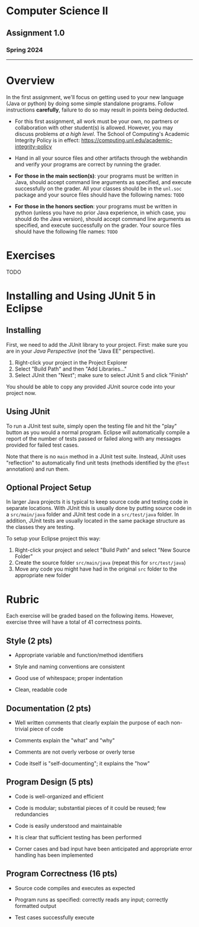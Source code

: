 # Computer Science II
## Assignment 1.0
### Spring 2024
---

# Overview

In the first assignment, we'll focus on getting used to your new language
(Java or python) by doing some simple standalone programs.  Follow
instructions **carefully**, failure to do so may result in
points being deducted.  

* For this first assignment, all work must be your own, no partners or
  collaboration with other student(s) is allowed.  However, you may
  discuss problems *at a high level*.  The School of Computing's
  Academic Integrity Policy is in effect: <https://computing.unl.edu/academic-integrity-policy>

* Hand in all your source files and other artifacts through the webhandin
  and verify your programs are correct by running the grader.  

* **For those in the main section(s)**: your programs must be
  written in Java, should accept command line arguments as specified,
  and execute successfully on the grader.  All your classes should
  be in the `unl.soc` package and your source files should have the
  following names: `TODO`

* **For those in the honors section**: your programs must be written
  in python (unless you have no prior Java experience, in which case,
  you should do the Java version), should accept command line arguments
  as specified, and execute successfully on the grader.  Your source
  files should have the following file names: `TODO`

# Exercises

TODO

# Installing and Using JUnit 5 in Eclipse

## Installing

First, we need to add the JUnit library to your project.  First: make
sure you are in your *Java Perspective* (*not* the "Java EE" perspective).

1. Right-click your project in the Project Explorer
2. Select "Build Path" and then "Add Libraries..."
3. Select JUnit then "Next"; make sure to select JUnit 5 and click "Finish"

You should be able to copy any provided JUnit source code
into your project now.  

## Using JUnit

To run a JUnit test suite, simply open the testing file and hit the
"play" button as you would a normal program.  Eclipse will
automatically compile a report of the number of tests passed or
failed along with any messages provided for failed test cases.

Note that there is no `main` method in a JUnit test suite.  Instead,
JUnit uses "reflection" to automatically find unit tests (methods
identified by the `@Test` annotation) and run them.  

## Optional Project Setup

In larger Java projects it is typical to keep source code and
testing code in separate locations.  With JUnit this is usually
done by putting source code in a `src/main/java` folder and JUnit
test code in a `src/test/java` folder.  In addition, JUnit tests are
usually located in the same package structure as the classes
they are testing.

To setup your Eclipse project this way:
1. Right-click your project and select "Build Path" and select "New Source Folder"
2. Create the source folder `src/main/java` (repeat this for `src/test/java`)
3. Move any code you might have had in the original `src` folder to the appropriate new folder

# Rubric

Each exercise will be graded based on the following items.  However, exercise
three will have a total of 41 correctness points.

## Style (2 pts)

-   Appropriate variable and function/method identifiers

-   Style and naming conventions are consistent

-   Good use of whitespace; proper indentation

-   Clean, readable code

## Documentation (2 pts)

-   Well written comments that clearly explain the purpose of each
    non-trivial piece of code

-   Comments explain the "what" and "why"

-   Comments are not overly verbose or overly terse

-   Code itself is "self-documenting"; it explains the "how"

## Program Design (5 pts)

-   Code is well-organized and efficient

-   Code is modular; substantial pieces of it could be reused; few
    redundancies

-   Code is easily understood and maintainable

-   It is clear that sufficient testing has been performed

-   Corner cases and bad input have been anticipated and appropriate
    error handling has been implemented

## Program Correctness (16 pts)

-   Source code compiles and executes as expected

-   Program runs as specified: correctly reads any input; correctly
    formatted output

-   Test cases successfully execute

